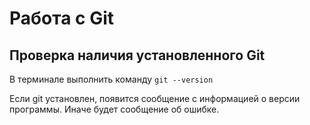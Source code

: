 # Работа с Git

## Проверка наличия установленного Git

В терминале выполнить команду ```git --version```

Если git установлен, появится сообщение с информацией о версии программы. Иначе будет сообщение об ошибке.